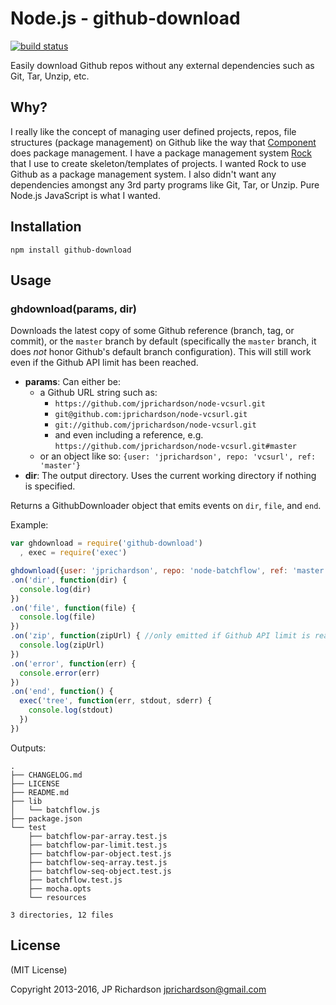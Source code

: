 Node.js - github-download
================

[![build status](https://secure.travis-ci.org/jprichardson/node-github-download.svg)](http://travis-ci.org/jprichardson/node-github-download)

Easily download Github repos without any external dependencies such as Git, Tar, Unzip, etc.


Why?
----

I really like the concept of managing user defined projects, repos, file structures (package management) on Github like the way that [Component](https://github.com/component) does package management. I have a package management system [Rock](https://github.com/rocktemplates) that I use to create skeleton/templates of projects. I wanted Rock to use Github as a package management system. I also didn't want any dependencies amongst any 3rd party programs like Git, Tar, or Unzip. Pure Node.js JavaScript is what I wanted.


Installation
------------

    npm install github-download



Usage
-----

### ghdownload(params, dir)

Downloads the latest copy of some Github reference (branch, tag, or commit), or the `master` branch by default (specifically the `master` branch, it does _not_ honor Github's default branch configuration). This will still work even if the Github API limit has been reached.

- **params**: Can either be:
     - a Github URL string such as:
         - `https://github.com/jprichardson/node-vcsurl.git`
         - `git@github.com:jprichardson/node-vcsurl.git`
         - `git://github.com/jprichardson/node-vcsurl.git`
         - and even including a reference, e.g. `https://github.com/jprichardson/node-vcsurl.git#master`
     - or an object like so: `{user: 'jprichardson', repo: 'vcsurl', ref: 'master'}`
- **dir**: The output directory. Uses the current working directory if nothing is specified.

Returns a GithubDownloader object that emits events on `dir`, `file`, and `end`.

Example:

```javascript
var ghdownload = require('github-download')
  , exec = require('exec')

ghdownload({user: 'jprichardson', repo: 'node-batchflow', ref: 'master'}, process.cwd())
.on('dir', function(dir) {
  console.log(dir)
})
.on('file', function(file) {
  console.log(file)
})
.on('zip', function(zipUrl) { //only emitted if Github API limit is reached and the zip file is downloaded
  console.log(zipUrl)
})
.on('error', function(err) {
  console.error(err)
})
.on('end', function() {
  exec('tree', function(err, stdout, sderr) {
    console.log(stdout)
  })
})
```

Outputs:

    .
    ├── CHANGELOG.md
    ├── LICENSE
    ├── README.md
    ├── lib
    │   └── batchflow.js
    ├── package.json
    └── test
        ├── batchflow-par-array.test.js
        ├── batchflow-par-limit.test.js
        ├── batchflow-par-object.test.js
        ├── batchflow-seq-array.test.js
        ├── batchflow-seq-object.test.js
        ├── batchflow.test.js
        ├── mocha.opts
        └── resources

    3 directories, 12 files



License
-------

(MIT License)

Copyright 2013-2016, JP Richardson  <jprichardson@gmail.com>
